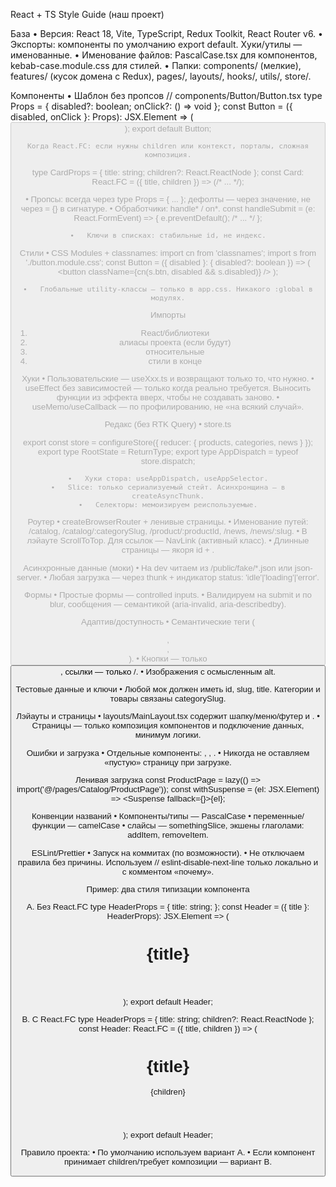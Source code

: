 React + TS Style Guide (наш проект)

База
•	Версия: React 18, Vite, TypeScript, Redux Toolkit, React Router v6.
•	Экспорты: компоненты по умолчанию export default. Хуки/утилы — именованные.
•	Именование файлов: PascalCase.tsx для компонентов, kebab-case.module.css для стилей.
•	Папки: components/ (мелкие), features/ (кусок домена с Redux), pages/, layouts/, hooks/, utils/, store/.

Компоненты
•	Шаблон без пропсов
// components/Button/Button.tsx
type Props = { disabled?: boolean; onClick?: () => void };
const Button = ({ disabled, onClick }: Props): JSX.Element => (
<button className="btn" disabled={disabled} onClick={onClick}/>
);
export default Button;

	Когда React.FC: если нужны children или контекст, порталы, сложная композиция.
type CardProps = { title: string; children?: React.ReactNode };
const Card: React.FC<CardProps> = ({ title, children }) => (/* ... */);


•	Пропсы: всегда через type Props = { ... }; дефолты — через значение, не через = {} в сигнатуре.
•	Обработчики: handle* / on*.
const handleSubmit = (e: React.FormEvent) => { e.preventDefault(); /* ... */ };

	•	Ключи в списках: стабильные id, не индекс.


Стили
•	CSS Modules + classnames:
import cn from 'classnames';
import s from './button.module.css';
const Button = ({ disabled }: { disabled?: boolean }) => (
<button className={cn(s.btn, disabled && s.disabled)} />
);

	•	Глобальные utility‑классы — только в app.css. Никакого :global в модулях.

Импорты
1.	React/библиотеки
2.	алиасы проекта (если будут)
3.	относительные
4.	стили в конце

Хуки
•	Пользовательские — useXxx.ts и возвращают только то, что нужно.
•	useEffect без зависимостей — только когда реально требуется. Выносить функции из эффекта вверх, чтобы не создавать заново.
•	useMemo/useCallback — по профилированию, не «на всякий случай».

Редакс (без RTK Query)
•	store.ts

export const store = configureStore({ reducer: { products, categories, news } });
export type RootState = ReturnType<typeof store.getState>;
export type AppDispatch = typeof store.dispatch;


	•	Хуки стора: useAppDispatch, useAppSelector.
	•	Slice: только сериализуемый стейт. Асинхронщина — в createAsyncThunk.
	•	Селекторы: мемоизируем реиспользуемые.

Роутер
•	createBrowserRouter + ленивые страницы.
•	Именование путей: /catalog, /catalog/:categorySlug, /product/:productId, /news, /news/:slug.
•	В лэйауте ScrollToTop. Для ссылок — NavLink (активный класс).
•	Длинные страницы — якоря id + <Link to="#block">.


Асинхронные данные (моки)
•	На dev читаем из /public/fake/*.json или json-server.
•	Любая загрузка — через thunk + индикатор status: 'idle'|'loading'|'error'.

Формы
•	Простые формы — controlled inputs.
•	Валидируем на submit и по blur, сообщения — семантикой (aria-invalid, aria-describedby).

Адаптив/доступность
•	Семантические теги (<nav>, <main>, <article>).
•	Кнопки — только <button>, ссылки — только <a>/<Link>.
•	Изображения с осмысленным alt.

Тестовые данные и ключи
•	Любой мок должен иметь id, slug, title. Категории и товары связаны categorySlug.

Лэйауты и страницы
•	layouts/MainLayout.tsx содержит шапку/меню/футер и <Outlet/>.
•	Страницы — только композиция компонентов и подключение данных, минимум логики.

Ошибки и загрузка
•	Отдельные компоненты: <PageLoader/>, <EmptyState/>, <ErrorBlock/>.
•	Никогда не оставляем «пустую» страницу при загрузке.

Ленивая загрузка
const ProductPage = lazy(() => import('@/pages/Catalog/ProductPage'));
const withSuspense = (el: JSX.Element) => <Suspense fallback={<PageLoader/>}>{el}</Suspense>;


Конвенции названий
•	Компоненты/типы — PascalCase
•	переменные/функции — camelCase
•	слайсы — somethingSlice, экшены глаголами: addItem, removeItem.

ESLint/Prettier
•	Запуск на коммитах (по возможности).
•	Не отключаем правила без причины. Используем // eslint-disable-next-line только локально и с комментом «почему».

Пример: два стиля типизации компонента

A. Без React.FC
type HeaderProps = { title: string; };
const Header = ({ title }: HeaderProps): JSX.Element => (
  <header className="header"><h1>{title}</h1></header>
);
export default Header;


B. С React.FC
type HeaderProps = { title: string; children?: React.ReactNode };
const Header: React.FC<HeaderProps> = ({ title, children }) => (
  <header className="header">
    <h1>{title}</h1>
    {children}
  </header>
);
export default Header;

Правило проекта:
•	По умолчанию используем вариант A.
•	Если компонент принимает children/требует композиции — вариант B.

